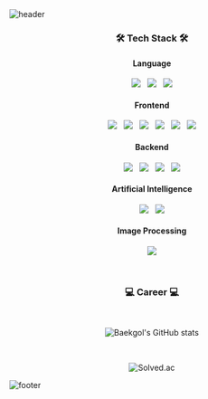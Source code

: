 <img src="https://capsule-render.vercel.app/api?type=shark&color=B4B4FF&height=200&section=header&text=Baekgol&fontSize=70&fontColor=323232&fontAlign=20&fontAlignY=10&rotate=-10" alt="header" />

<h3 align="center">🛠 Tech Stack 🛠</h3>

<h4 align="center">Language</h4>

<p align="center">
  <img src="https://img.shields.io/badge/Java-007396?style=flat-square&logo=Java&logoColor=white" /> &nbsp
  <img src="https://img.shields.io/badge/Python-3776AB?style=flat-square&logo=Python&logoColor=white" /> &nbsp
  <img src="https://img.shields.io/badge/C++-00599C?style=flat-square&logo=c%2B%2B&logoColor=white" />
</p>

<h4 align="center">Frontend</h4>

<p align="center">
  <img src="https://img.shields.io/badge/HTML-E34F26?style=flat-square&logo=HTML5&logoColor=white" /> &nbsp
  <img src="https://img.shields.io/badge/CSS-1572B6?style=flat-square&logo=CSS3&logoColor=white" /> &nbsp
  <img src="https://img.shields.io/badge/JavaScript-F7DF1E?style=flat-square&logo=JavaScript&logoColor=white" /> &nbsp
  <img src="https://img.shields.io/badge/Vue.js-4FC08D?style=flat-square&logo=Vue.js&logoColor=white" /> &nbsp
  <img src="https://img.shields.io/badge/Vuetify-1867C0?style=flat-square&logo=Vuetify&logoColor=white" /> &nbsp
  <img src="https://img.shields.io/badge/React-61DAFB?style=flat-square&logo=React&logoColor=white" />
</p>

<h4 align="center">Backend</h4>

<p align="center">
  <img src="https://img.shields.io/badge/Spring-6DB33F?style=flat-square&logo=Spring&logoColor=white" /> &nbsp
  <img src="https://img.shields.io/badge/Django-092E20?style=flat-square&logo=Django&logoColor=white" /> &nbsp
  <img src="https://img.shields.io/badge/Flask-000000?style=flat-square&logo=Flask&logoColor=white" /> &nbsp
  <img src="https://img.shields.io/badge/MySQL-4479A1?style=flat-square&logo=MySQL&logoColor=white" />
</p>

<h4 align="center">Artificial Intelligence</h4>

<p align="center">
  <img src="https://img.shields.io/badge/TensorFlow-FF6F00?style=flat-square&logo=TensorFlow&logoColor=white" /> &nbsp
  <img src="https://img.shields.io/badge/Keras-D00000?style=flat-square&logo=Keras&logoColor=white" />
</p>

<h4 align="center">Image Processing</h4>

<p align="center">
  <img src="https://img.shields.io/badge/OpenCV-5C3EE8?style=flat-square&logo=OpenCV&logoColor=white" />
</p>
<br/>

<h3 align="center">💻 Career 💻</h3>
<br/>

<p align="center">
  <img src="https://github-readme-stats.vercel.app/api?username=Baekgol&show_icons=true&theme=gruvbox" alt="Baekgol's GitHub stats" />
</p>
<br/>

<p align="center">
  <img src="http://mazassumnida.wtf/api/v2/generate_badge?boj=changu18" alt="Solved.ac" />
</p>

<img src="https://capsule-render.vercel.app/api?type=shark&color=B4B4FF&section=footer" alt="footer" />
